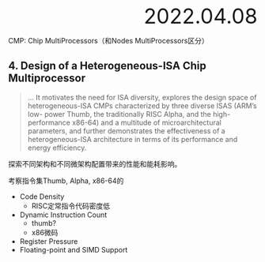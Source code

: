 <div style="text-align:right; font-size:3em;">2022.04.08</div>

CMP: Chip MultiProcessors（和Nodes MultiProcessors区分）


## 4. Design of a Heterogeneous-ISA Chip Multiprocessor

> ... It motivates the need for ISA diversity, explores the
> design space of heterogeneous-ISA CMPs characterized by three diverse ISAS (ARM’s low-
> power Thumb, the traditionally RISC Alpha, and the high-performance x86-64) and a multitude of
> microarchitectural parameters, and further demonstrates the effectiveness of a heterogeneous-ISA
> architecture in terms of its performance and energy efficiency.

探索不同架构和不同微架构配置带来的性能和能耗影响。

考察指令集Thumb, Alpha, x86-64的

* Code Density
  * RISC定常指令代码密度低
* Dynamic Instruction Count
  * thumb?
  * x86微码
* Register Pressure
* Floating-point and SIMD Support
